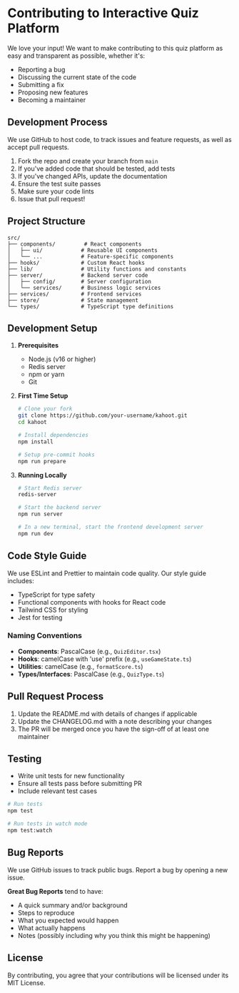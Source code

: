 # Contributing to Interactive Quiz Platform

We love your input! We want to make contributing to this quiz platform as easy and transparent as possible, whether it's:
- Reporting a bug
- Discussing the current state of the code
- Submitting a fix
- Proposing new features
- Becoming a maintainer

## Development Process

We use GitHub to host code, to track issues and feature requests, as well as accept pull requests.

1. Fork the repo and create your branch from `main`
2. If you've added code that should be tested, add tests
3. If you've changed APIs, update the documentation
4. Ensure the test suite passes
5. Make sure your code lints
6. Issue that pull request!

## Project Structure

```
src/
├── components/         # React components
│   ├── ui/            # Reusable UI components
│   └── ...            # Feature-specific components
├── hooks/             # Custom React hooks
├── lib/               # Utility functions and constants
├── server/            # Backend server code
│   ├── config/        # Server configuration
│   └── services/      # Business logic services
├── services/          # Frontend services
├── store/             # State management
└── types/             # TypeScript type definitions
```

## Development Setup

1. **Prerequisites**
   - Node.js (v16 or higher)
   - Redis server
   - npm or yarn
   - Git

2. **First Time Setup**
   ```bash
   # Clone your fork
   git clone https://github.com/your-username/kahoot.git
   cd kahoot

   # Install dependencies
   npm install

   # Setup pre-commit hooks
   npm run prepare
   ```

3. **Running Locally**
   ```bash
   # Start Redis server
   redis-server

   # Start the backend server
   npm run server

   # In a new terminal, start the frontend development server
   npm run dev
   ```

## Code Style Guide

We use ESLint and Prettier to maintain code quality. Our style guide includes:

- TypeScript for type safety
- Functional components with hooks for React code
- Tailwind CSS for styling
- Jest for testing

### Naming Conventions

- **Components**: PascalCase (e.g., `QuizEditor.tsx`)
- **Hooks**: camelCase with 'use' prefix (e.g., `useGameState.ts`)
- **Utilities**: camelCase (e.g., `formatScore.ts`)
- **Types/Interfaces**: PascalCase (e.g., `QuizType.ts`)

## Pull Request Process

1. Update the README.md with details of changes if applicable
2. Update the CHANGELOG.md with a note describing your changes
3. The PR will be merged once you have the sign-off of at least one maintainer

## Testing

- Write unit tests for new functionality
- Ensure all tests pass before submitting PR
- Include relevant test cases

```bash
# Run tests
npm test

# Run tests in watch mode
npm test:watch
```

## Bug Reports

We use GitHub issues to track public bugs. Report a bug by opening a new issue.

**Great Bug Reports** tend to have:
- A quick summary and/or background
- Steps to reproduce
- What you expected would happen
- What actually happens
- Notes (possibly including why you think this might be happening)

## License

By contributing, you agree that your contributions will be licensed under its MIT License.

